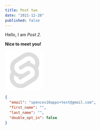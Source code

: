 ```yaml
---
title: Post two
date: "2021-12-28"
published: false
---
```


Hello, I am _Post 2._

**Nice to meet you!**

![revue-subscribers-list-search](../../../../static/favicon.png)

```json
{
  "email": "spences10apps+test@gmail.com",
  "first_name": "",
  "last_name": "",
  "double_opt_in": false
}
```

<!-- Images -->

<!-- [revue-subscribers-list-search]: ./revue-subscribers-list-search.png -->
